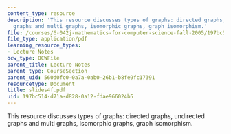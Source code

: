```yaml
---
content_type: resource
description: 'This resource discusses types of graphs: directed graphs, undirected
  graphs and multi graphs, isomorphic graphs, graph isomorphism.'
file: /courses/6-042j-mathematics-for-computer-science-fall-2005/197bc514d71ad8280a12fdae966024b5_slides4f.pdf
file_type: application/pdf
learning_resource_types:
- Lecture Notes
ocw_type: OCWFile
parent_title: Lecture Notes
parent_type: CourseSection
parent_uid: 560d0fc0-0a7a-0ab0-26b1-b8fe9fc17391
resourcetype: Document
title: slides4f.pdf
uid: 197bc514-d71a-d828-0a12-fdae966024b5
---
```

This resource discusses types of graphs: directed graphs, undirected graphs and multi graphs, isomorphic graphs, graph isomorphism.

